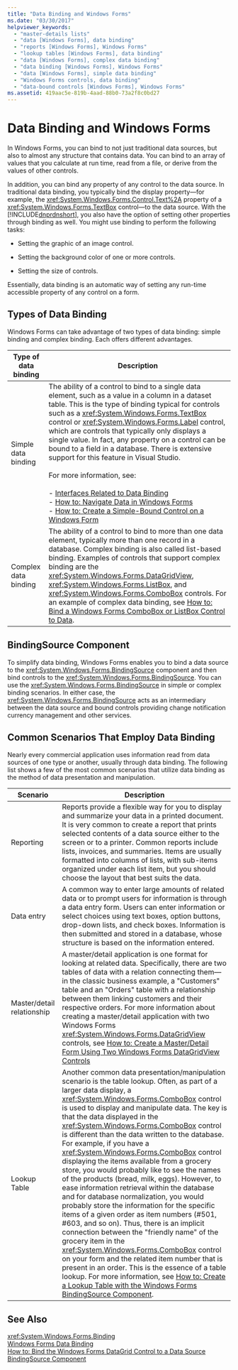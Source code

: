 ```yaml
---
title: "Data Binding and Windows Forms"
ms.date: "03/30/2017"
helpviewer_keywords: 
  - "master-details lists"
  - "data [Windows Forms], data binding"
  - "reports [Windows Forms], Windows Forms"
  - "lookup tables [Windows Forms], data binding"
  - "data [Windows Forms], complex data binding"
  - "data binding [Windows Forms], Windows Forms"
  - "data [Windows Forms], simple data binding"
  - "Windows Forms controls, data binding"
  - "data-bound controls [Windows Forms], Windows Forms"
ms.assetid: 419aac5e-819b-4aad-88b0-73a2f8c0bd27
---
```

# Data Binding and Windows Forms
In Windows Forms, you can bind to not just traditional data sources, but also to almost any structure that contains data. You can bind to an array of values that you calculate at run time, read from a file, or derive from the values of other controls.  
  
 In addition, you can bind any property of any control to the data source. In traditional data binding, you typically bind the display property—for example, the <xref:System.Windows.Forms.Control.Text%2A> property of a <xref:System.Windows.Forms.TextBox> control—to the data source. With the [!INCLUDE[dnprdnshort](../../../includes/dnprdnshort-md.md)], you also have the option of setting other properties through binding as well. You might use binding to perform the following tasks:  
  
-   Setting the graphic of an image control.  
  
-   Setting the background color of one or more controls.  
  
-   Setting the size of controls.  
  
 Essentially, data binding is an automatic way of setting any run-time accessible property of any control on a form.  
  
## Types of Data Binding  
 Windows Forms can take advantage of two types of data binding: simple binding and complex binding. Each offers different advantages.  
  
|Type of data binding|Description|  
|--------------------------|-----------------|  
|Simple data binding|The ability of a control to bind to a single data element, such as a value in a column in a dataset table. This is the type of binding typical for controls such as a <xref:System.Windows.Forms.TextBox> control or <xref:System.Windows.Forms.Label> control, which are controls that typically only displays a single value. In fact, any property on a control can be bound to a field in a database. There is extensive support for this feature in Visual Studio.<br /><br /> For more information, see:<br /><br /> -   [Interfaces Related to Data Binding](../../../docs/framework/winforms/interfaces-related-to-data-binding.md)<br />-   [How to: Navigate Data in Windows Forms](../../../docs/framework/winforms/how-to-navigate-data-in-windows-forms.md)<br />-   [How to: Create a Simple-Bound Control on a Windows Form](../../../docs/framework/winforms/how-to-create-a-simple-bound-control-on-a-windows-form.md)|  
|Complex data binding|The ability of a control to bind to more than one data element, typically more than one record in a database. Complex binding is also called list-based binding. Examples of controls that support complex binding are the <xref:System.Windows.Forms.DataGridView>, <xref:System.Windows.Forms.ListBox>, and <xref:System.Windows.Forms.ComboBox> controls. For an example of complex data binding, see [How to: Bind a Windows Forms ComboBox or ListBox Control to Data](../../../docs/framework/winforms/controls/how-to-bind-a-windows-forms-combobox-or-listbox-control-to-data.md).|  
  
## BindingSource Component  
 To simplify data binding, Windows Forms enables you to bind a data source to the <xref:System.Windows.Forms.BindingSource> component and then bind controls to the <xref:System.Windows.Forms.BindingSource>. You can use the <xref:System.Windows.Forms.BindingSource> in simple or complex binding scenarios. In either case, the <xref:System.Windows.Forms.BindingSource> acts as an intermediary between the data source and bound controls providing change notification currency management and other services.  
  
## Common Scenarios That Employ Data Binding  
 Nearly every commercial application uses information read from data sources of one type or another, usually through data binding. The following list shows a few of the most common scenarios that utilize data binding as the method of data presentation and manipulation.  
  
|Scenario|Description|  
|--------------|-----------------|  
|Reporting|Reports provide a flexible way for you to display and summarize your data in a printed document. It is very common to create a report that prints selected contents of a data source either to the screen or to a printer. Common reports include lists, invoices, and summaries. Items are usually formatted into columns of lists, with sub-items organized under each list item, but you should choose the layout that best suits the data.|  
|Data entry|A common way to enter large amounts of related data or to prompt users for information is through a data entry form. Users can enter information or select choices using text boxes, option buttons, drop-down lists, and check boxes. Information is then submitted and stored in a database, whose structure is based on the information entered.|  
|Master/detail relationship|A master/detail application is one format for looking at related data. Specifically, there are two tables of data with a relation connecting them—in the classic business example, a "Customers" table and an "Orders" table with a relationship between them linking customers and their respective orders. For more information about creating a master/detail application with two Windows Forms <xref:System.Windows.Forms.DataGridView> controls, see [How to: Create a Master/Detail Form Using Two Windows Forms DataGridView Controls](../../../docs/framework/winforms/controls/create-a-master-detail-form-using-two-datagridviews.md)|  
|Lookup Table|Another common data presentation/manipulation scenario is the table lookup. Often, as part of a larger data display, a <xref:System.Windows.Forms.ComboBox> control is used to display and manipulate data. The key is that the data displayed in the <xref:System.Windows.Forms.ComboBox> control is different than the data written to the database. For example, if you have a <xref:System.Windows.Forms.ComboBox> control displaying the items available from a grocery store, you would probably like to see the names of the products (bread, milk, eggs). However, to ease information retrieval within the database and for database normalization, you would probably store the information for the specific items of a given order as item numbers (#501, #603, and so on). Thus, there is an implicit connection between the "friendly name" of the grocery item in the <xref:System.Windows.Forms.ComboBox> control on your form and the related item number that is present in an order. This is the essence of a table lookup. For more information, see [How to: Create a Lookup Table with the Windows Forms BindingSource Component](../../../docs/framework/winforms/controls/how-to-create-a-lookup-table-with-the-windows-forms-bindingsource-component.md).|  
  
## See Also  
 <xref:System.Windows.Forms.Binding>  
 [Windows Forms Data Binding](../../../docs/framework/winforms/windows-forms-data-binding.md)  
 [How to: Bind the Windows Forms DataGrid Control to a Data Source](../../../docs/framework/winforms/controls/how-to-bind-the-windows-forms-datagrid-control-to-a-data-source.md)  
 [BindingSource Component](../../../docs/framework/winforms/controls/bindingsource-component.md)
